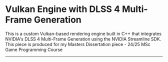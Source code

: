 # Vulkan Engine with DLSS 4 Multi-Frame Generation

This is a custom Vulkan-based rendering engine built in C++ that integrates NVIDIA's DLSS 4 Multi-Frame Generation using the NVIDIA Streamline SDK.
This piece is produced for my Masters Dissertation piece - 24/25 MSc Game Programming Course

---
